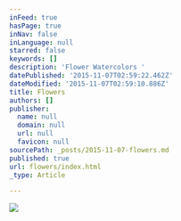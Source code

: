 ```yaml
---
inFeed: true
hasPage: true
inNav: false
inLanguage: null
starred: false
keywords: []
description: 'Flower Watercolors '
datePublished: '2015-11-07T02:59:22.462Z'
dateModified: '2015-11-07T02:59:10.886Z'
title: Flowers
authors: []
publisher:
  name: null
  domain: null
  url: null
  favicon: null
sourcePath: _posts/2015-11-07-flowers.md
published: true
url: flowers/index.html
_type: Article

---
```

![](https://the-grid-user-content.s3-us-west-2.amazonaws.com/8bb82741-f2cd-4dd8-893a-6e205f826f3b.jpg)